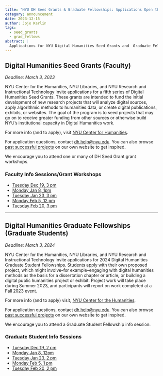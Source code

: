 ```yaml
---
title: "NYU DH Seed Grants & Graduate Fellowships: Applications Open through 3/3"
category: announcement
date: 2023-12-15
author: Jojo Karlin
tags:
  - seed_grants
  - grad_fellows
abstract: |
  Applications for NYU Digital Humanities Seed Grants and  Graduate Fellowships in the 2024 cycle are open until March 3, 2024.
---
```


## Digital Humanities Seed Grants (Faculty)

_Deadline:_ _March 3, 2023_

NYU Center for the Humanities, NYU Libraries, and NYU Research and Instructional Technology invite applications for a fifth series of Digital Humanities Seed Grants. These grants are intended to fund the initial development of new research projects that will analyze digital sources, apply algorithmic methods to humanities data, or create digital publications, exhibits, or websites. The goal of the program is to seed projects that may go on to receive greater funding from other sources or otherwise build NYU’s institutional capacity in Digital Humanities work.

For more info (and to apply), visit <a target="_none" href="https://nyuhumanities.org/opportunity/digital-humanities-seed-grants/">NYU Center for Humanities</a>.

For application questions, contact dh.help@nyu.edu. You can also browse [past successful projects](/projects/seed-grants/) on our own website to get inspired.

We encourage you to attend one or many of DH Seed Grant grant workshops.
### Faculty Info Sessions/Grant Workshops
- [Tuesday Dec 19, 3 pm](https://nyu.libcal.com/event/11622463)
- [Monday Jan 8, 1pm](https://nyu.libcal.com/event/11640729)
- [Tuesday Jan 23, 3 pm](https://nyu.libcal.com/event/11640730)
- [Monday Feb 5, 12 pm](https://nyu.libcal.com/event/11640731)
- [Tuesday Feb 20, 3 pm](https://nyu.libcal.com/event/11640732)

---

## Digital Humanities Graduate Fellowships (Graduate Students)

_Deadline:_ _March 3, 2024_

NYU Center for the Humanities, NYU Libraries, and NYU Research and Instructional Technology  invite applications for 2024 Digital Humanities Graduate Student Fellowships. Students apply with their own proposed project, which might involve–for example–engaging with digital humanities methods as the basis for a dissertation chapter or article, or building a digital public humanities project or exhibit. Project work will take place during Summer 2023, and participants will report on work completed at a Fall 2023 event.

For more info (and to apply) visit, <a target="_none" href="https://nyuhumanities.org/opportunity/digital-humanities-graduate-student-summer-fellowships/">NYU Center for the Humanities</a>.

For application questions, contact dh.help@nyu.edu. You can also browse [past successful projects](/projects/fellowships/) on our own website to get inspired.

We encourage you to attend a Graduate Student Fellowship info session.
### Graduate Student Info Sessions
- [Tuesday Dec 19, 2 pm](https://nyu.libcal.com/event/11622497)
- [Monday Jan 8, 12pm](https://nyu.libcal.com/event/11640667)
- [Tuesday Jan 23, 2 pm](https://nyu.libcal.com/event/11640672)
- [Monday Feb 5, 1 pm](https://nyu.libcal.com/event/11640680)
- [Tuesday Feb 20, 2 pm](https://nyu.libcal.com/event/11640682)
